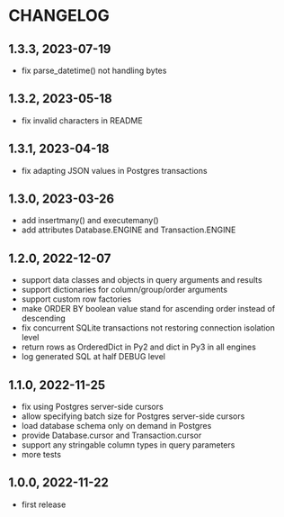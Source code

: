 CHANGELOG
=========

1.3.3, 2023-07-19
-----------------
- fix parse_datetime() not handling bytes

1.3.2, 2023-05-18
-----------------
- fix invalid characters in README

1.3.1, 2023-04-18
-----------------
- fix adapting JSON values in Postgres transactions

1.3.0, 2023-03-26
-----------------
- add insertmany() and executemany()
- add attributes Database.ENGINE and Transaction.ENGINE

1.2.0, 2022-12-07
-----------------
- support data classes and objects in query arguments and results
- support dictionaries for column/group/order arguments
- support custom row factories
- make ORDER BY boolean value stand for ascending order instead of descending
- fix concurrent SQLite transactions not restoring connection isolation level
- return rows as OrderedDict in Py2 and dict in Py3 in all engines
- log generated SQL at half DEBUG level

1.1.0, 2022-11-25
-----------------
- fix using Postgres server-side cursors
- allow specifying batch size for Postgres server-side cursors
- load database schema only on demand in Postgres
- provide Database.cursor and Transaction.cursor
- support any stringable column types in query parameters
- more tests

1.0.0, 2022-11-22
-----------------
- first release

